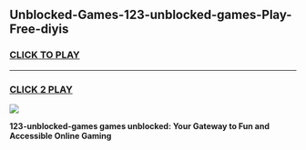 
## Unblocked-Games-123-unblocked-games-Play-Free-diyis
<h3>
<a href="https://premium76.site?title=123-unblocked-games&ref=23A">CLICK TO PLAY</a></h3>
<hr>

<h3>
<a href="https://premium76.site?title=123-unblocked-games&ref=23A">CLICK 2 PLAY</a>
  
</h3>

<a href="https://premium76.site?title=123-unblocked-games&ref=23A"><img src="https://clearcache.store/games.png"></a>


**123-unblocked-games games unblocked: Your Gateway to Fun and Accessible Online Gaming**
